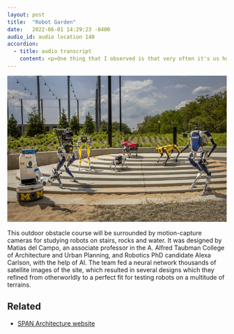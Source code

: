 ```yaml
---
layout: post
title:  "Robot Garden"
date:   2022-06-01 14:29:23 -0400
audio_id: audio location 140
accordion: 
  - title: audio transcript
    content: <p>One thing that I observed is that very often it's us humans interpreting a result that comes out of a neural network in a creative way. This doesn't mean the neural network is creative, but the result inspires us to be creative. Yeah, and I think that's a very valuable tool. It's a very valuable thing to have. And because it's based on in the majority of cases, not in all cases, unknown data, it will mean, it will contain certain aspects that are familiar to us.</p><p>That's why it makes it readable to us, to being architecture or a specific building or a car. So we we recognize certain things in those results that allow us to interpret them as specific objects, and thus we can continue developing them as an architectural design.</p>
---
```


<div class="audio-player">
   <!-- this is where the player will be injected -->
</div>

![Robots pose on the stairs](/assets/images/140-robot-garden.jpg)

This outdoor obstacle course will be surrounded by motion-capture cameras for studying robots on stairs, rocks and water. It was designed by Matias del Campo, an associate professor in the A. Alfred Taubman College of Architecture and Urban Planning, and Robotics PhD candidate Alexa Carlson, with the help of AI. The team fed a neural network thousands of satellite images of the site, which resulted in several designs which they refined from otherworldly to a perfect fit for testing robots on a multitude of terrains.


## Related
* [SPAN Architecture website](https://span-arch.org/robot-garden/)





<script type="text/javascript">

 const player = new Shikwasa({
   container: () => document.querySelector('.audio-player'),
   audio: {
     title: 'Robot Garden',
     artist: 'Location 140',
     cover: '/assets/images/140-robot-garden.jpg',
     src: '/assets/audio/140-robot-garden.mp3',
   },
   // fixed: {
   //   type: 'static',
   // }
 })

 </script>
